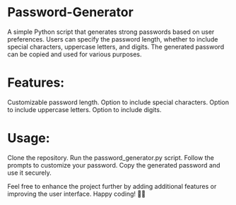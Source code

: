 # Password-Generator
A simple Python script that generates strong passwords based on user preferences. Users can specify the password length, whether to include special characters, uppercase letters, and digits. The generated password can be copied and used for various purposes.

# Features:
Customizable password length.
Option to include special characters.
Option to include uppercase letters.
Option to include digits.

# Usage:
Clone the repository.
Run the password_generator.py script.
Follow the prompts to customize your password.
Copy the generated password and use it securely.

Feel free to enhance the project further by adding additional features or improving the user interface. Happy coding! 🚀🔐
